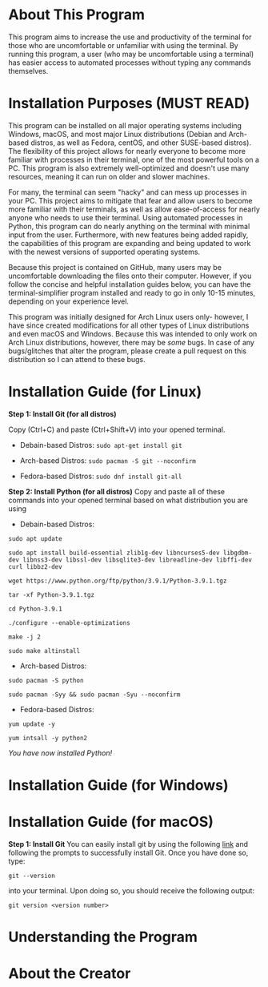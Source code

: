 # About This Program

This program aims to increase the use and productivity of the terminal for those who are uncomfortable or unfamiliar with using the terminal. By running this program, a user (who may be uncomfortable using a terminal) has easier access to automated processes without typing any commands themselves. 

# Installation Purposes (MUST READ)
This program can be installed on all major operating systems including Windows, macOS, and most major Linux distributions (Debian and Arch-based distros, as well as Fedora, centOS, and other SUSE-based distros). The flexibility of this project allows for nearly everyone to become more familiar with processes in their terminal, one of the most powerful tools on a PC. This program is also extremely well-optimized and doesn't use many resources, meaning it can run on older and slower machines. 

For many, the terminal can seem "hacky" and can mess up processes in your PC. This project aims to mitigate that fear and allow users to become more familiar with their terminals, as well as allow ease-of-access for nearly anyone who needs to use their terminal. Using automated processes in Python, this program can do nearly anything on the terminal with minimal input from the user. Furthermore, with new features being added rapidly, the capabilities of this program are expanding and being updated to work with the newest versions of supported operating systems. 

Because this project is contained on GitHub, many users may be uncomfortable downloading the files onto their computer. However, if you follow the concise and helpful installation guides below, you can have the terminal-simplifier program installed and ready to go in only 10-15 minutes, depending on your experience level. 

This program was initially designed for Arch Linux users only- however, I have since created modifications for all other types of Linux distributions and even macOS and Windows. Because this was intended to only work on Arch Linux distributions, however, there may be _some_ bugs. In case of any bugs/glitches that alter the program, please create a pull request on this distribution so I can attend to these bugs.

# Installation Guide (for Linux)

**Step 1: Install Git (for all distros)**

Copy (Ctrl+C) and paste (Ctrl+Shift+V) into your opened terminal. 

- Debain-based Distros: ```sudo apt-get install git```

- Arch-based Distros: ```sudo pacman -S git --noconfirm```

- Fedora-based Distros: ```sudo dnf install git-all```

**Step 2: Install Python (for all distros)**
Copy and paste all of these commands into your opened terminal based on what distribution you are using

- Debain-based Distros: 
```
sudo apt update
```
```
sudo apt install build-essential zlib1g-dev libncurses5-dev libgdbm-dev libnss3-dev libssl-dev libsqlite3-dev libreadline-dev libffi-dev curl libbz2-dev
```
```
wget https://www.python.org/ftp/python/3.9.1/Python-3.9.1.tgz
```
```
tar -xf Python-3.9.1.tgz
```
```
cd Python-3.9.1
```
```
./configure --enable-optimizations
```
```
make -j 2
```
```
sudo make altinstall
```
- Arch-based Distros:

```
sudo pacman -S python
```
```
sudo pacman -Syy && sudo pacman -Syu --noconfirm
```
- Fedora-based Distros:
```
yum update -y
```
```
yum intsall -y python2
```
_You have now installed Python!_

# Installation Guide (for Windows)


# Installation Guide (for macOS)

**Step 1: Install Git**
You can easily install git by using the following [link](https://sourceforge.net/projects/git-osx-installer/files/) and following the prompts to successfully install Git. Once you have done so, type:
```
git --version
```
into your terminal. Upon doing so, you should receive the following output:

```
git version <version number>
```

# Understanding the Program



# About the Creator

